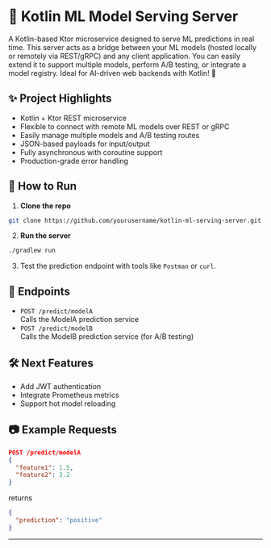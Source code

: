 
# 🤖 Kotlin ML Model Serving Server

A Kotlin-based Ktor microservice designed to serve ML predictions in real time. This server acts as a bridge between your ML models (hosted locally or remotely via REST/gRPC) and any client application. You can easily extend it to support multiple models, perform A/B testing, or integrate a model registry. Ideal for AI-driven web backends with Kotlin! 🚀

## ✨ Project Highlights

- Kotlin + Ktor REST microservice  
- Flexible to connect with remote ML models over REST or gRPC  
- Easily manage multiple models and A/B testing routes  
- JSON-based payloads for input/output  
- Fully asynchronous with coroutine support  
- Production-grade error handling

## 🚀 How to Run

1. **Clone the repo**  
```bash
git clone https://github.com/yourusername/kotlin-ml-serving-server.git
```

2. **Run the server**  
```bash
./gradlew run
```

3. Test the prediction endpoint with tools like `Postman` or `curl`.

## 📌 Endpoints

- `POST /predict/modelA`  
  Calls the ModelA prediction service  
- `POST /predict/modelB`  
  Calls the ModelB prediction service (for A/B testing)

## 🛠 Next Features

- Add JWT authentication  
- Integrate Prometheus metrics  
- Support hot model reloading  

## 📷 Example Requests

```json
POST /predict/modelA
{
  "feature1": 1.5,
  "feature2": 3.2
}
```

returns

```json
{
  "prediction": "positive"
}
```

---
